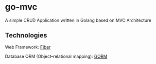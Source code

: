 # go-mvc
A simple CRUD Application written in Golang based on MVC Architecture

## Technologies
Web Framework: [Fiber](https://github.com/gofiber/fiber)

Database ORM (Object–relational mapping): [GORM](https://github.com/go-gorm/gorm)
